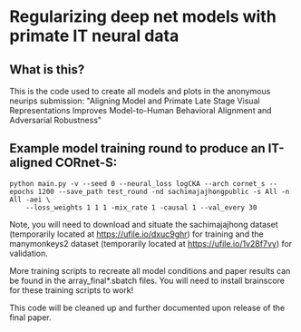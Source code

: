 
# Regularizing deep net models with primate IT neural data

## What is this?

This is the code used to create all models and plots in the anonymous neurips submission: "Aligning Model and Primate Late Stage Visual Representations Improves Model-to-Human Behavioral Alignment and Adversarial Robustness"

## Example model training round to produce an IT-aligned CORnet-S:

```
python main.py -v --seed 0 --neural_loss logCKA --arch cornet_s --epochs 1200 --save_path test_round -nd sachimajajhongpublic -s All -n All -aei \
    --loss_weights 1 1 1 -mix_rate 1 -causal 1 --val_every 30
```

Note, you will need to download and situate the sachimajajhong dataset (temporarily located at https://ufile.io/dxuc9ghr) for training and the manymonkeys2 dataset (temporarily located at https://ufile.io/1v28f7vy) for validation.

More training scripts to recreate all model conditions and paper results can be found in the array_final*.sbatch files. You will need to install brainscore for these training scripts to work!

This code will be cleaned up and further documented upon release of the final paper.

